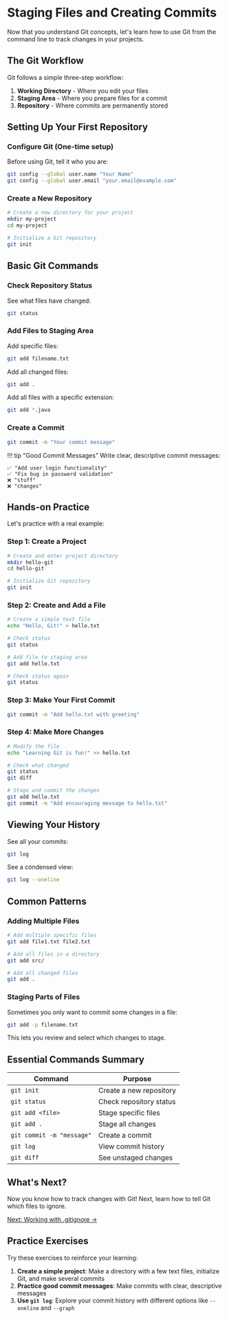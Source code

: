 # Staging Files and Creating Commits

Now that you understand Git concepts, let's learn how to use Git from the command line to track changes in your projects.

## The Git Workflow

Git follows a simple three-step workflow:

1. **Working Directory** - Where you edit your files
2. **Staging Area** - Where you prepare files for a commit
3. **Repository** - Where commits are permanently stored

## Setting Up Your First Repository

### Configure Git (One-time setup)

Before using Git, tell it who you are:

```bash
git config --global user.name "Your Name"
git config --global user.email "your.email@example.com"
```

### Create a New Repository

```bash
# Create a new directory for your project
mkdir my-project
cd my-project

# Initialize a Git repository
git init
```

## Basic Git Commands

### Check Repository Status

See what files have changed:

```bash
git status
```

### Add Files to Staging Area

Add specific files:

```bash
git add filename.txt
```

Add all changed files:

```bash
git add .
```

Add all files with a specific extension:

```bash
git add *.java
```

### Create a Commit

```bash
git commit -m "Your commit message"
```

!!! tip "Good Commit Messages"
Write clear, descriptive commit messages:

```text
✅ "Add user login functionality"
✅ "Fix bug in password validation"
❌ "stuff"
❌ "changes"
```

## Hands-on Practice

Let's practice with a real example:

### Step 1: Create a Project

```bash
# Create and enter project directory
mkdir hello-git
cd hello-git

# Initialize Git repository
git init
```

### Step 2: Create and Add a File

```bash
# Create a simple text file
echo "Hello, Git!" > hello.txt

# Check status
git status

# Add file to staging area
git add hello.txt

# Check status again
git status
```

### Step 3: Make Your First Commit

```bash
git commit -m "Add hello.txt with greeting"
```

### Step 4: Make More Changes

```bash
# Modify the file
echo "Learning Git is fun!" >> hello.txt

# Check what changed
git status
git diff

# Stage and commit the changes
git add hello.txt
git commit -m "Add encouraging message to hello.txt"
```

## Viewing Your History

See all your commits:

```bash
git log
```

See a condensed view:

```bash
git log --oneline
```

## Common Patterns

### Adding Multiple Files

```bash
# Add multiple specific files
git add file1.txt file2.txt

# Add all files in a directory
git add src/

# Add all changed files
git add .
```

### Staging Parts of Files

Sometimes you only want to commit some changes in a file:

```bash
git add -p filename.txt
```

This lets you review and select which changes to stage.

## Essential Commands Summary

| Command                   | Purpose                 |
| ------------------------- | ----------------------- |
| `git init`                | Create a new repository |
| `git status`              | Check repository status |
| `git add <file>`          | Stage specific files    |
| `git add .`               | Stage all changes       |
| `git commit -m "message"` | Create a commit         |
| `git log`                 | View commit history     |
| `git diff`                | See unstaged changes    |

## What's Next?

Now you know how to track changes with Git! Next, learn how to tell Git which files to ignore.

[Next: Working with .gitignore →](gitignore.md)

## Practice Exercises

Try these exercises to reinforce your learning:

1. **Create a simple project**: Make a directory with a few text files, initialize Git, and make several commits
2. **Practice good commit messages**: Make commits with clear, descriptive messages
3. **Use `git log`**: Explore your commit history with different options like `--oneline` and `--graph`
